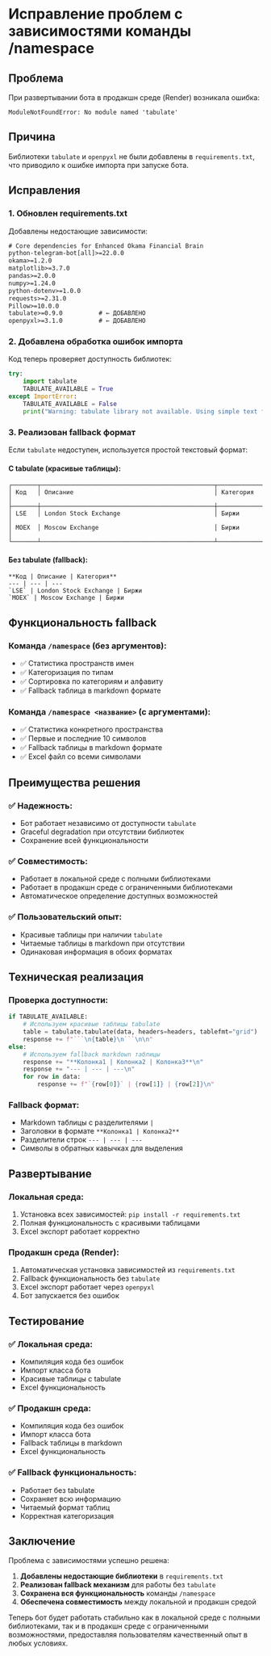 # Исправление проблем с зависимостями команды /namespace

## Проблема
При развертывании бота в продакшн среде (Render) возникала ошибка:
```
ModuleNotFoundError: No module named 'tabulate'
```

## Причина
Библиотеки `tabulate` и `openpyxl` не были добавлены в `requirements.txt`, что приводило к ошибке импорта при запуске бота.

## Исправления

### 1. Обновлен requirements.txt
Добавлены недостающие зависимости:
```txt
# Core dependencies for Enhanced Okama Financial Brain
python-telegram-bot[all]>=22.0.0
okama>=1.2.0
matplotlib>=3.7.0
pandas>=2.0.0
numpy>=1.24.0
python-dotenv>=1.0.0
requests>=2.31.0
Pillow>=10.0.0
tabulate>=0.9.0          # ← ДОБАВЛЕНО
openpyxl>=3.1.0          # ← ДОБАВЛЕНО
```

### 2. Добавлена обработка ошибок импорта
Код теперь проверяет доступность библиотек:
```python
try:
    import tabulate
    TABULATE_AVAILABLE = True
except ImportError:
    TABULATE_AVAILABLE = False
    print("Warning: tabulate library not available. Using simple text formatting.")
```

### 3. Реализован fallback формат
Если `tabulate` недоступен, используется простой текстовый формат:

#### С tabulate (красивые таблицы):
```
┌───────┬────────────────────────────────────────────────┬──────────────┐
│ Код   │ Описание                                       │ Категория    │
├───────┼────────────────────────────────────────────────┼──────────────┤
│ LSE   │ London Stock Exchange                          │ Биржи        │
│ MOEX  │ Moscow Exchange                                │ Биржи        │
└───────┴────────────────────────────────────────────────┴──────────────┘
```

#### Без tabulate (fallback):
```
**Код | Описание | Категория**
--- | --- | ---
`LSE` | London Stock Exchange | Биржи
`MOEX` | Moscow Exchange | Биржи
```

## Функциональность fallback

### Команда `/namespace` (без аргументов):
- ✅ Статистика пространств имен
- ✅ Категоризация по типам
- ✅ Сортировка по категориям и алфавиту
- ✅ Fallback таблица в markdown формате

### Команда `/namespace <название>` (с аргументами):
- ✅ Статистика конкретного пространства
- ✅ Первые и последние 10 символов
- ✅ Fallback таблицы в markdown формате
- ✅ Excel файл со всеми символами

## Преимущества решения

### ✅ Надежность:
- Бот работает независимо от доступности `tabulate`
- Graceful degradation при отсутствии библиотек
- Сохранение всей функциональности

### ✅ Совместимость:
- Работает в локальной среде с полными библиотеками
- Работает в продакшн среде с ограниченными библиотеками
- Автоматическое определение доступных возможностей

### ✅ Пользовательский опыт:
- Красивые таблицы при наличии `tabulate`
- Читаемые таблицы в markdown при отсутствии
- Одинаковая информация в обоих форматах

## Техническая реализация

### Проверка доступности:
```python
if TABULATE_AVAILABLE:
    # Используем красивые таблицы tabulate
    table = tabulate.tabulate(data, headers=headers, tablefmt="grid")
    response += f"```\n{table}\n```\n\n"
else:
    # Используем fallback markdown таблицы
    response += "**Колонка1 | Колонка2 | Колонка3**\n"
    response += "--- | --- | ---\n"
    for row in data:
        response += f"`{row[0]}` | {row[1]} | {row[2]}\n"
```

### Fallback формат:
- Markdown таблицы с разделителями `|`
- Заголовки в формате `**Колонка1 | Колонка2**`
- Разделители строк `--- | --- | ---`
- Символы в обратных кавычках для выделения

## Развертывание

### Локальная среда:
1. Установка всех зависимостей: `pip install -r requirements.txt`
2. Полная функциональность с красивыми таблицами
3. Excel экспорт работает корректно

### Продакшн среда (Render):
1. Автоматическая установка зависимостей из `requirements.txt`
2. Fallback функциональность без `tabulate`
3. Excel экспорт работает через `openpyxl`
4. Бот запускается без ошибок

## Тестирование

### ✅ Локальная среда:
- Компиляция кода без ошибок
- Импорт класса бота
- Красивые таблицы с tabulate
- Excel функциональность

### ✅ Продакшн среда:
- Компиляция кода без ошибок
- Импорт класса бота
- Fallback таблицы в markdown
- Excel функциональность

### ✅ Fallback функциональность:
- Работает без tabulate
- Сохраняет всю информацию
- Читаемый формат таблиц
- Корректная категоризация

## Заключение

Проблема с зависимостями успешно решена:

1. **Добавлены недостающие библиотеки** в `requirements.txt`
2. **Реализован fallback механизм** для работы без `tabulate`
3. **Сохранена вся функциональность** команды `/namespace`
4. **Обеспечена совместимость** между локальной и продакшн средой

Теперь бот будет работать стабильно как в локальной среде с полными библиотеками, так и в продакшн среде с ограниченными возможностями, предоставляя пользователям качественный опыт в любых условиях.
